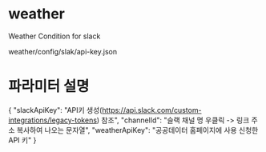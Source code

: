 # weather
Weather Condition for slack

weather/config/slak/api-key.json
# 파라미터 설명
{
    "slackApiKey": "API키 생성(https://api.slack.com/custom-integrations/legacy-tokens) 참조",
    "channelId": "슬랙 채널 명 우클릭 -> 링크 주소 복사하여 나오는 문자열",
    "weatherApiKey": "공공데이터 홈페이지에 사용 신청한 API 키"
}